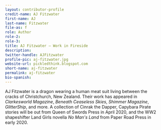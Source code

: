 ```yaml
---
layout: contributor-profile
credit-name: AJ Fitzwater
first-name: AJ
last-name: Fitzwater
file-as: f
role: Author
role-2:
role-3:
title: AJ Fitzwater — Work in Fireside
description:
twitter-handle: AJFitzwater
profile-pic: aj-fitzwater.jpg
website-url: pickledthink.blogspot.com
short-name: aj-fitzwater
permalink: aj-fitzwater
bio-spanish:
---
```

AJ Fitzwater is a dragon wearing a human meat suit living between the cracks of Christchurch, New Zealand. Their work has appeared in _Clarkesworld Magazine_, _Beneath Ceaseless Skies_, _Shimmer Magazine_, _GlitterShip_, and more. A collection of Cinrak the Dapper, Capybara Pirate stories will be out from Queen of Swords Press in April 2020, and the WW2 shapeshifter Land Girls novella _No Man's Land_ from Paper Road Press  in early 2020.
